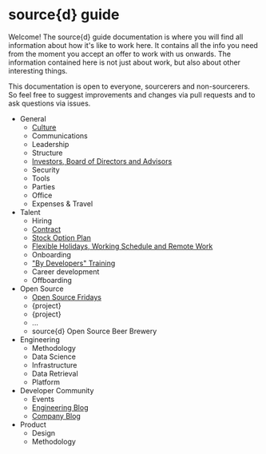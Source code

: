 # source{d} guide

Welcome! The source{d} guide documentation is where you will find all information about how it's like to work here. It contains all the info you need from the moment you accept an offer to work with us onwards. The information contained here is not just about work, but also about other interesting things.

This documentation is open to everyone, sourcerers and non-sourcerers. So feel free to suggest improvements and changes via pull requests and to ask questions via issues.

* General
  * <a href="https://github.com/src-d/tutorial/blob/master/general/culture.md">Culture</a>
  * Communications
  * Leadership
  * Structure
  * <a href="https://github.com/src-d/tutorial/blob/master/general/investors_board_advisors.md">Investors, Board of Directors and Advisors</a>
  * Security
  * Tools
  * Parties
  * Office
  * Expenses & Travel
* Talent
  * Hiring
  * <a href="https://github.com/src-d/tutorial/blob/master/talent/contract.md">Contract</a>
  * <a href="https://github.com/src-d/tutorial/blob/master/talent/esop.md">Stock Option Plan</a>
  * <a href="https://github.com/src-d/tutorial/blob/master/talent/flexible_holidays_working_schedule_%20remote_work.md">Flexible Holidays, Working Schedule and Remote Work</a>
  * Onboarding
  * <a href="https://github.com/src-d/tutorial/blob/master/talent/by-developers-training/README.md">"By Developers" Training</a>
  * Career development
  * Offboarding
* Open Source
  * [Open Source Fridays](https://github.com/src-d/tutorial/blob/master/open-source/open_source_fridays.md)
  * {project}
  * {project}
  * ...
  * source{d} Open Source Beer Brewery
* Engineering
  * Methodology
  * Data Science
  * Infrastructure
  * Data Retrieval
  * Platform
* Developer Community
  * Events
  * <a href="https://blog.sourced.tech">Engineering Blog</a>
  * <a href="https://medium.com/source-d">Company Blog</a>
* Product
  * Design
  * Methodology
